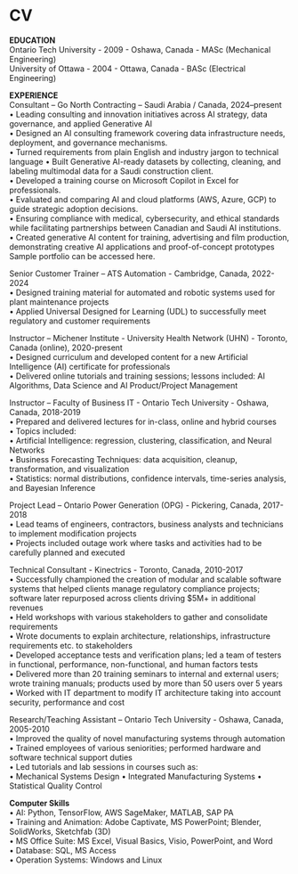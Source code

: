 # CV
**EDUCATION**<br/>
Ontario Tech University - 2009 - Oshawa, Canada - MASc (Mechanical Engineering)		                                
University of Ottawa - 2004 - Ottawa, Canada - BASc (Electrical Engineering)

**EXPERIENCE**<br/>	
Consultant – Go North Contracting – Saudi Arabia / Canada, 2024–present<br/>
• Leading consulting and innovation initiatives across AI strategy, data governance, and applied Generative AI<br/>
• Designed an AI consulting framework covering data infrastructure needs, deployment, and governance mechanisms.<br/>
•	Turned requirements from plain English and industry jargon to technical language 
• Built Generative AI-ready datasets by collecting, cleaning, and labeling multimodal data for a Saudi construction client.<br/>
• Developed a training course on Microsoft Copilot in Excel for professionals.<br/>
• Evaluated and comparing AI and cloud platforms (AWS, Azure, GCP) to guide strategic adoption decisions.<br/>
• Ensuring compliance with medical, cybersecurity, and ethical standards while facilitating partnerships between Canadian and Saudi AI institutions.<br/>
• Created generative AI content for training, advertising and film production, demonstrating creative AI applications and proof-of-concept prototypes Sample portfolio can be accessed here.<br/>

Senior Customer Trainer – ATS Automation - Cambridge, Canada, 2022-2024<br/>
•	Designed training material for automated and robotic systems used for plant maintenance projects<br/>
•	Applied Universal Designed for Learning (UDL) to successfully meet regulatory and customer requirements

Instructor – Michener Institute - University Health Network (UHN) - Toronto, Canada (online), 2020-present<br/>
•	Designed curriculum and developed content for a new Artificial Intelligence (AI) certificate for professionals<br/>
•	Delivered online tutorials and training sessions; lessons included: AI Algorithms, Data Science and AI Product/Project Management

Instructor – Faculty of Business IT - Ontario Tech University - Oshawa, Canada, 2018-2019<br/>
•	Prepared and delivered lectures for in-class, online and hybrid courses<br/>
•	Topics included:  
    • Artificial Intelligence: regression, clustering, classification, and Neural Networks  
    •	Business Forecasting Techniques: data acquisition, cleanup, transformation, and visualization  
    •	Statistics: normal distributions, confidence intervals, time-series analysis, and Bayesian Inference  

Project Lead – Ontario Power Generation (OPG) - Pickering, Canada, 2017-2018<br/>
•	Lead teams of engineers, contractors, business analysts and technicians to implement modification projects <br/>
•	Projects included outage work where tasks and activities had to be carefully planned and executed

Technical Consultant - Kinectrics - Toronto, Canada, 2010-2017<br/>
•	Successfully championed the creation of modular and scalable software systems that helped clients manage regulatory compliance projects; software later repurposed across clients driving $5M+ in additional revenues <br/>
•	Held workshops with various stakeholders to gather and consolidate requirements<br/>
•	Wrote documents to explain architecture, relationships, infrastructure requirements etc. to stakeholders<br/>
•	Developed acceptance tests and verification plans; led a team of testers in functional, performance, non-functional, and human factors tests<br/>
•	Delivered more than 20 training seminars to internal and external users; wrote training manuals; products used by more than 50 users over 5 years<br/>
•	Worked with IT department to modify IT architecture taking into account security, performance and cost <br/>

Research/Teaching Assistant – Ontario Tech University - Oshawa, Canada, 2005-2010<br/>
•	Improved the quality of novel manufacturing systems through automation<br/>
•	Trained employees of various seniorities; performed hardware and software technical support duties<br/>
•	Led tutorials and lab sessions in courses such as:<br/>
    •	Mechanical Systems Design 
    •	Integrated Manufacturing Systems 
    •	Statistical Quality Control

**Computer Skills**<br/>
•	AI: Python, TensorFlow, AWS SageMaker, MATLAB, SAP PA<br/>
•	Training and Animation: Adobe Captivate, MS PowerPoint; Blender, SolidWorks, Sketchfab (3D)<br/>
•	MS Office Suite: MS Excel, Visual Basics, Visio, PowerPoint, and Word<br/>
•	Database: SQL, MS Access <br/>
•	Operation Systems:  Windows and Linux

